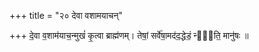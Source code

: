 +++
title = "२० देवा वशामयाचन्"

+++
दे॒वा व॒शाम॑याच॒न्मुखं॑ कृ॒त्वा ब्राह्म॑णम्। तेषां॒ सर्वे॑षा॒मद॑द॒द्धेडं॒ न्ये᳡ति॒ मानु॑षः ॥